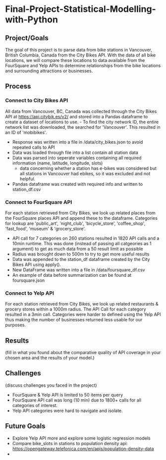 # Final-Project-Statistical-Modelling-with-Python

## Project/Goals
The goal of this project is to parse data from bike stations in Vancouver, British Columbia, Canada from the City Bikes API. With the data of all bike locations, we will compare these locations to data available from the FourSquare and Yelp APIs to determine relationships from the bike locations and surrounding attractions or businesses.

## Process
### Connect to City Bikes API
All data from Vancouver, BC, Canada was collected through the City Bikes API at https://api.citybik.es/v2/ and stored into a Pandas dataframe to create a dataset of locations to use. - To find the city network ID, the entire network list was downloaded, the searched for 'Vancouver'. This resulted in an ID of 'mobibikes'.
- Response was written into a file in /data/city_bikes.json to avoid repeated calls to API
- Data was loaded through file into a list contain all station data
- Data was parsed into seperate variables containing all required information (name, latitude, longitude, slots)
    - data concerning whether a station has e-bikes was considered but all stations in Vancouver had ebikes, so it was excluded and not helpful.
- Pandas dataframe was created with required info and written to station_df.csv

### Connect to FourSquare API
For each station retrieved from City Bikes, we look up related places from the FourSquare places API and append these to the dataframe. Categories for lookup are 'public_art', 'night_club', 'bicycle_store', 'coffee_shop', 'fast_food', 'museum' & 'grocery_store'.
- API call for 7 categories on 260 stations resulted in 1820 API calls and a 10min runtime. This was done (instead of passing all catgeories as 1 argument) to get as much data from a 50 result limit as possible
- Radius was brought down to 500m to try to get more useful results
- Data was appended to the station_df dataframe created by the City Bikes API using apply().
- New DataFrame was written into a file in /data/foursquare_df.csv
- An example of data before summarization can be found at foursquare.json

### Connect to Yelp API
For each station retrieved from City Bikes, we look up related restaurants & grocery stores within a 1000m radius. The API Call for each category resulted in a 3min call. Categories were harder to defined using the Yelp API thus making the number of businesses returned less usable for our purposes.


## Results
(fill in what you found about the comparative quality of API coverage in your chosen area and the results of your model.)

## Challenges 
(discuss challenges you faced in the project)
- FourSquare & Yelp API is limited to 50 items per query
- FourSquare API call was long (10 min) due to 1800+ calls for all categories of interest.
- Yelp API categories were hard to navigate and isolate. 


## Future Goals
- Explore Yelp API more and explore some logistic regression models
- Compare bike_slots in stations to population density api: https://opengateway.telefonica.com/en/apis/population-density-data
- 
